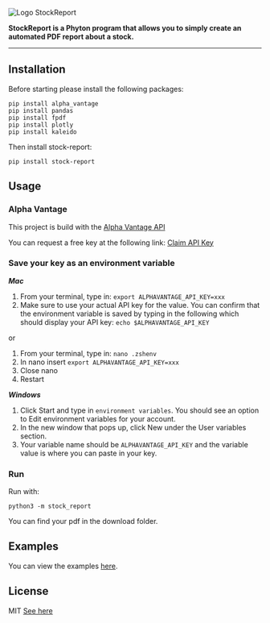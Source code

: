 ![Logo StockReport](https://github.com/pfeiffer-dev/stock-report/blob/main/stock_report/resources/logo.png?raw=true "Logo Stock Report")

**StockReport is a Phyton program that allows you to simply create an automated PDF report about a stock.**

---

## Installation
Before starting please install the following packages:
```
pip install alpha_vantage
pip install pandas
pip install fpdf
pip install plotly
pip install kaleido
```
Then install stock-report:
```
pip install stock-report
```

## Usage
### Alpha Vantage
This project is build with the [Alpha Vantage API ](https://www.alphavantage.co)

You can request a free key at the following link: [Claim API Key](https://www.alphavantage.co/support/#api-key)

### Save your key as an environment variable

***Mac***
1. From your terminal, type in: `export ALPHAVANTAGE_API_KEY=xxx`
2. Make sure to use your actual API key for the value. You can confirm that the environment variable is saved by typing in the following which should display your API key:
`echo $ALPHAVANTAGE_API_KEY`
   
or

1. From your terminal, type in: `nano .zshenv`
3. In nano insert `export ALPHAVANTAGE_API_KEY=xxx`
4. Close nano
5. Restart

***Windows***
1. Click Start and type in `environment variables`. You should see an option to Edit environment variables for your account.
2. In the new window that pops up, click New under the User variables section.
3. Your variable name should be `ALPHAVANTAGE_API_KEY` and the variable value is where you can paste in your key.

### Run
Run with:
```
python3 -m stock_report
```

You can find your pdf in the download folder.

## Examples
You can view the examples [here](https://github.com/pfeiffer-dev/stock-report/tree/main/examples).

## License
MIT
[See here](https://github.com/pfeiffer-dev/stock-report/blob/main/LICENSE)